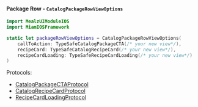 #### Package Row - `CatalogPackageRowViewOptions`

```swift
import MealzUIModuleIOS
import MiamIOSFramework

static let packageRowViewOptions = CatalogPackageRowViewOptions(
    callToAction: TypeSafeCatalogPackageCTA(/* your new view*/),
    recipeCard: TypeSafeCatalogRecipeCard(/* your new view*/),
    recipeCardLoading: TypeSafeRecipeCardLoading(/* your new view*/)
)
```
Protocols:
- [CatalogPackageCTAProtocol](https://miamtech.github.io/MealziOSSDKRelease/documentation/mealziossdk/catalogpackagectaprotocol)
- [CatalogRecipeCardProtocol](https://miamtech.github.io/MealziOSSDKRelease/documentation/mealziossdk/catalogrecipecardprotocol)
- [RecipeCardLoadingProtocol](https://miamtech.github.io/MealziOSSDKRelease/documentation/mealziossdk/recipecardloadingprotocol)